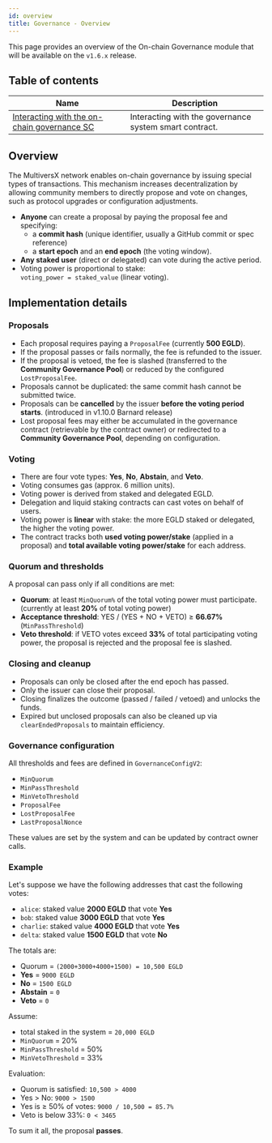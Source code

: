 ```yaml
---
id: overview
title: Governance - Overview
---
```


[comment]: # (mx-abstract)

This page provides an overview of the On-chain Governance module that will be available on the `v1.6.x` release.

[comment]: # (mx-context-auto)

## Table of contents

| Name                                                                              | Description                                                              |
|-----------------------------------------------------------------------------------|--------------------------------------------------------------------------|
| [Interacting with the on-chain governance SC](/governance/governance-interaction) | Interacting with the governance system smart contract.                   |

[comment]: # (mx-context-auto)

## Overview

The MultiversX network enables on-chain governance by issuing special types of transactions. This mechanism increases decentralization by allowing community members to directly propose and vote on changes, such as protocol upgrades or configuration adjustments.

- **Anyone** can create a proposal by paying the proposal fee and specifying:
  - a **commit hash** (unique identifier, usually a GitHub commit or spec reference)
  - a **start epoch** and an **end epoch** (the voting window).
- **Any staked user** (direct or delegated) can vote during the active period.
- Voting power is proportional to stake:  
  `voting_power = staked_value` (linear voting).

[comment]: # (mx-context-auto)

## Implementation details

### Proposals
- Each proposal requires paying a `ProposalFee` (currently **500 EGLD**).  
- If the proposal passes or fails normally, the fee is refunded to the issuer.  
- If the proposal is vetoed, the fee is slashed (transferred to the **Community Governance Pool**) or reduced by the configured `LostProposalFee`.  
- Proposals cannot be duplicated: the same commit hash cannot be submitted twice.
- Proposals can be **cancelled** by the issuer **before the voting period starts**. (introduced in v1.10.0 Barnard release)
- Lost proposal fees may either be accumulated in the governance contract (retrievable by the contract owner) or redirected to a **Community Governance Pool**, depending on configuration.  


### Voting
- There are four vote types: **Yes**, **No**, **Abstain**, and **Veto**.  
- Voting consumes gas (approx. 6 million units).  
- Voting power is derived from staked and delegated EGLD.  
- Delegation and liquid staking contracts can cast votes on behalf of users.
- Voting power is **linear** with stake: the more EGLD staked or delegated, the higher the voting power.  
- The contract tracks both **used voting power/stake** (applied in a proposal) and **total available voting power/stake** for each address.  

### Quorum and thresholds
A proposal can pass only if all conditions are met:

- **Quorum**: at least `MinQuorum%` of the total voting power must participate. (currently at least **20%** of total voting power)
- **Acceptance threshold**: YES / (YES + NO + VETO) ≥ **66.67%** (`MinPassThreshold`) 
- **Veto threshold**:  if VETO votes exceed **33%** of total participating voting power, the proposal is rejected and the proposal fee is slashed.

### Closing and cleanup
- Proposals can only be closed after the end epoch has passed.  
- Only the issuer can close their proposal.  
- Closing finalizes the outcome (passed / failed / vetoed) and unlocks the funds.  
- Expired but unclosed proposals can also be cleaned up via `clearEndedProposals` to maintain efficiency.

### Governance configuration
All thresholds and fees are defined in `GovernanceConfigV2`:
- `MinQuorum`
- `MinPassThreshold`
- `MinVetoThreshold`
- `ProposalFee`
- `LostProposalFee`
- `LastProposalNonce`

These values are set by the system and can be updated by contract owner calls.

[comment]: # (mx-context-auto)

### Example
Let's suppose we have the following addresses that cast the following votes:
- `alice`: staked value **2000 EGLD** that vote **Yes**
- `bob`: staked value **3000 EGLD** that vote **Yes**
- `charlie`: staked value **4000 EGLD** that vote **Yes**
- `delta`: staked value **1500 EGLD** that vote **No**

The totals are:
- Quorum = `(2000+3000+4000+1500) = 10,500 EGLD`  
- **Yes** = `9000 EGLD`  
- **No** = `1500 EGLD`  
- **Abstain** = `0`  
- **Veto** = `0`  

Assume:  
- total staked in the system = `20,000 EGLD`  
- `MinQuorum` = 20%  
- `MinPassThreshold` = 50%  
- `MinVetoThreshold` = 33%  

Evaluation:
- Quorum is satisfied: `10,500 > 4000`  
- Yes > No: `9000 > 1500`  
- Yes is ≥ 50% of votes: `9000 / 10,500 = 85.7%`  
- Veto is below 33%: `0 < 3465`  

To sum it all, the proposal **passes**.
